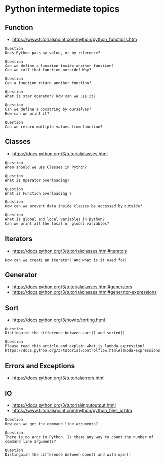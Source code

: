 # Python intermediate topics

## Function

- https://www.tutorialspoint.com/python/python_functions.htm

```plain
Question
Does Python pass by value, or by reference?
```

```plain
Question
Can we define a function inside another function?
Can we call that function outside? Why?
```

```plain
Question
Can a function return another function?
```

```plain
Question
What is star operator? How can we use it?
```

```plain
Question
Can we define a docstring by ourselves?
How can we print it?
```

```plain
Question
Can we return multiple values from function?
```

## Classes

- https://docs.python.org/3/tutorial/classes.html

```plain
Question
When should we use Classes in Python?
```

```plain
Question
What is Operator overloading?
```

```plain
Question
What is Function overloading ?
```

```plain
Question
How can we prevent data inside classes be accessed by outside?

```

```plain
Question
What is global and local variables in python?
Can we print all the local or global variables?
```

## Iterators

- https://docs.python.org/3/tutorial/classes.html#iterators

```plain
How can we create an iterator? And what is it used for?
```

## Generator

- https://docs.python.org/3/tutorial/classes.html#generators
- https://docs.python.org/3/tutorial/classes.html#generator-expressions

## Sort

- https://docs.python.org/3/howto/sorting.html

```plain
Question
Distinguish the difference between sort() and sorted()
```

```plain
Question
Please read this article and explain what is lambda expression?
https://docs.python.org/3/tutorial/controlflow.html#lambda-expressions
```

## Errors and Exceptions

- https://docs.python.org/3/tutorial/errors.html

## IO

- https://docs.python.org/3/tutorial/inputoutput.html
- https://www.tutorialspoint.com/python/python_files_io.htm

```plain
Question
How can we get the command line arguments?
```

```plain
Question
There is no argc in Python. Is there any way to count the number of command line arguments?
```

```plain
Question
Distinguish the difference between open() and with open()
```